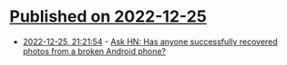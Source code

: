 # [Published on 2022-12-25](index.md)

* [2022-12-25, 21:21:54](https://news.ycombinator.com/item?id=34131436) - [Ask HN: Has anyone successfully recovered photos from a broken Android phone?](https://news.ycombinator.com/item?id=34131436)
